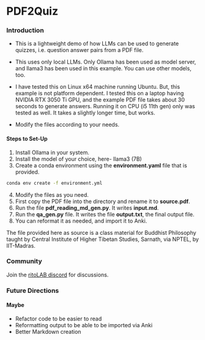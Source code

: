 # PDF2Quiz

### Introduction

- This is a lightweight demo of how LLMs can be used to generate quizzes, i.e. question answer pairs from a PDF file.

- This uses only local LLMs. Only Ollama has been used as model server, and llama3 has been used in this example. You can use other models, too.

- I have tested this on Linux x64 machine running Ubuntu. But, this example is not platform dependent. I tested this on a laptop having NVIDIA RTX 3050 Ti GPU, and the example PDF file takes about 30 seconds to generate answers. Running it on CPU (i5 11th gen) only was tested as well. It takes a slightly longer time, but works.

- Modify the files according to your needs.

#### Steps to Set-Up

1. Install Ollama in your system.
2. Install the model of your choice, here- llama3 (7B)
3. Create a conda environment using the **environment.yaml** file that is provided.

```bash
conda env create -f environment.yml
```

4. Modify the files as you need.
5. First copy the PDF file into the directory and rename it to **source.pdf**.
6. Run the file **pdf_reading_md_gen.py**. It writes **input.md**.
7. Run the **qa_gen.py** file. It writes the file **output.txt**, the final output file.
8. You can reformat it as needed, and import it to Anki.

The file provided here as source is a class material for Buddhist Philosophy taught by Central Institute of Higher Tibetan Studies, Sarnath, via NPTEL, by IIT-Madras.

### Community

Join the [ritoLAB discord](https://discord.gg/RKtnMzeCWF) for discussions.

### Future Directions

#### Maybe

- Refactor code to be easier to read
- Reformatting output to be able to be imported via Anki
- Better Markdown creation
